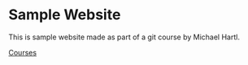 # Sample Website

This is sample website made as part of a git course by Michael Hartl.

[Courses](https://www.learnenough.com/courses)